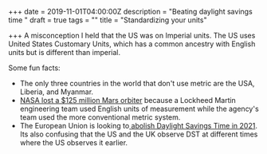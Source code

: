 +++
date = 2019-11-01T04:00:00Z
description = "Beating daylight savings time "
draft = true
tags = ""
title = "Standardizing your units"

+++
A misconception I held that the US was on Imperial units. The US uses United States Customary Units, which has a common ancestry with  English units but is different than imperial. 

Some fun facts:

* The only three countries in the world that don't use metric are the USA, Liberia, and Myanmar. 
* [NASA lost a $125 million Mars orbiter](http://www.cnn.com/TECH/space/9909/30/mars.metric.02/) because a Lockheed Martin engineering team used English units of measurement while the agency's team used the more conventional metric system. 
* The European Union is looking to[ abolish Daylight Savings Time in 2021](https://en.wikipedia.org/wiki/Daylight_saving_time_by_country#Proposals_to_adopt_or_abolish_daylight_saving_time). Its also confusing that the US and the UK observe DST at different times where the US observes it earlier. 